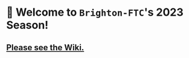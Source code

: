 # 🤖 Welcome to `Brighton-FTC`'s 2023 Season!
## [Please see the Wiki.](https://github.com/Brighton-FTC/FTC-2023/wiki)
